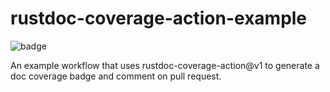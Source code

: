 # rustdoc-coverage-action-example

![badge](https://img.shields.io/endpoint?url=https%3A%2F%2Fgist.githubusercontent.com%2Fbewee%2F7af9a0b9ffd24658ce9964baf703d802%2Fraw%2Fdoc-coverage.json)

An example workflow that uses rustdoc-coverage-action@v1 to generate a doc coverage badge and comment on pull request.

